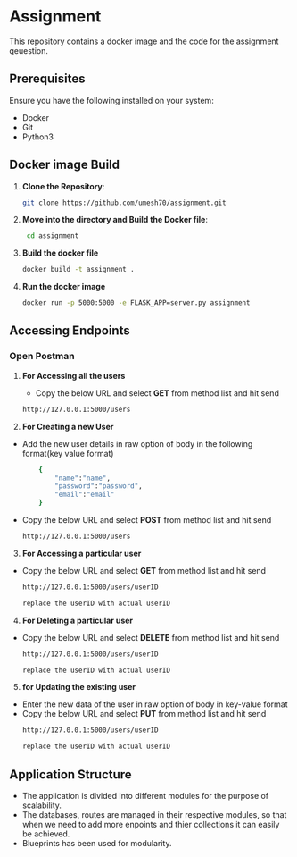 # Assignment 

This repository contains a docker image and the code for the assignment qeuestion.


## Prerequisites

Ensure you have the following installed on your system:
- Docker
- Git
- Python3

## Docker image Build

1. **Clone the Repository**:
    ```sh 
    git clone https://github.com/umesh70/assignment.git
2. **Move into the directory and Build the Docker file**:
   ```sh
    cd assignment
3. **Build the docker file**
    ```sh
    docker build -t assignment .
4. **Run the docker image**
    ```sh
    docker run -p 5000:5000 -e FLASK_APP=server.py assignment
 ## Accessing Endpoints

 ### Open Postman 
1. **For Accessing all the users**
    
    - Copy the below URL and select **GET** from method list and hit send
    ```sh
    http://127.0.0.1:5000/users

2.  **For Creating a new User**
- Add the new user details in raw option of body in the following format(key value format)
    ```sh
        {
            "name":"name",
            "password":"password",
            "email":"email"
        }
    
- Copy the below URL and select **POST** from method list and hit send
    ```sh
    http://127.0.0.1:5000/users
3. **For Accessing a particular user**
- Copy the below URL and select **GET** from method list and hit send
    ```sh
    http://127.0.0.1:5000/users/userID

    replace the userID with actual userID
4. **For Deleting a particular user**
- Copy the below URL and select **DELETE** from method list and hit send
    ```sh
    http://127.0.0.1:5000/users/userID

    replace the userID with actual userID

5. **for Updating the existing user**
- Enter the new data of the user in raw option of body in key-value format
-  Copy the below URL and select **PUT** from method list and hit send
    ```sh
    http://127.0.0.1:5000/users/userID

    replace the userID with actual userID
## Application Structure
- The application is divided into different modules for the purpose of scalability.
- The databases, routes are managed in their respective modules, so that when we need to add more enpoints and thier collections it can easily be achieved.
- Blueprints has been used for modularity.